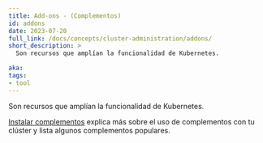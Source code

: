 ```yaml
---
title: Add-ons - (Complementos)
id: addons
date: 2023-07-20
full_link: /docs/concepts/cluster-administration/addons/
short_description: >
  Son recursos que amplían la funcionalidad de Kubernetes.

aka:
tags:
- tool
---
```

  Son recursos que amplían la funcionalidad de Kubernetes.

<!--more-->
[Instalar complementos](/docs/concepts/cluster-administration/addons/) explica más sobre el uso de complementos con tu clúster y lista algunos complementos populares.
